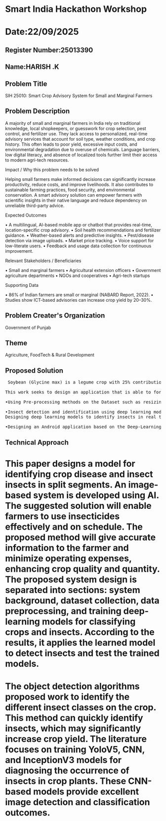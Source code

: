 # Smart India Hackathon Workshop
# Date:22/09/2025
## Register Number:25013390
## Name:HARISH .K
## Problem Title
SIH 25010: Smart Crop Advisory System for Small and Marginal Farmers
## Problem Description
A majority of small and marginal farmers in India rely on traditional knowledge, local shopkeepers, or guesswork for crop selection, pest control, and fertilizer use. They lack access to personalized, real-time advisory services that account for soil type, weather conditions, and crop history. This often leads to poor yield, excessive input costs, and environmental degradation due to overuse of chemicals. Language barriers, low digital literacy, and absence of localized tools further limit their access to modern agri-tech resources.

Impact / Why this problem needs to be solved

Helping small farmers make informed decisions can significantly increase productivity, reduce costs, and improve livelihoods. It also contributes to sustainable farming practices, food security, and environmental conservation. A smart advisory solution can empower farmers with scientific insights in their native language and reduce dependency on unreliable third-party advice.

Expected Outcomes

• A multilingual, AI-based mobile app or chatbot that provides real-time, location-specific crop advisory.
• Soil health recommendations and fertilizer guidance.
• Weather-based alerts and predictive insights.
• Pest/disease detection via image uploads.
• Market price tracking.
• Voice support for low-literate users.
• Feedback and usage data collection for continuous improvement.

Relevant Stakeholders / Beneficiaries

• Small and marginal farmers
• Agricultural extension officers
• Government agriculture departments
• NGOs and cooperatives
• Agri-tech startups

Supporting Data

• 86% of Indian farmers are small or marginal (NABARD Report, 2022).
• Studies show ICT-based advisories can increase crop yield by 20–30%.

## Problem Creater's Organization
Government of Punjab

## Theme
Agriculture, FoodTech & Rural Development

## Proposed Solution
 <pre>
 Soybean (Glycine max) is a legume crop with 25% contribution to the world's edible oil and two-thirds of the protein of global livestock feedings [1]. Soybean is of high nutritional quality in heart disease and diabetes. In sowing to harvesting, the Soybean crop is susceptible to infestation by different bugs and insects. These can hamper the proper development and growth of the plant crop, thereby impacting the quality of the produce. Therefore, the detection of the presence of insects on the plant is unavoidable. Conveniently, insects can be regulated by diagnosing diseases as soon as they develop on plants in order to reduce their impact on the crops. Insect detection is a time-consuming and labor-intensive task manually, and there is even a chance of human error. AI-based solutions for the identification, detection, and classification of crop diseases are specifically applicable to farmers because they can help detect plant disease early, prevent plant disease, offer accurate diagnosis, and be affordable. Even in rural areas where access to plant pathology experts might be limited, such solutions can provide access to professional advice and expertise. Computer vision has been able to provide an effective solution to this issue thanks to the development of the internet.
  
This work seeks to design an application that is able to forecast the insect type that attacks a plant given the similarity of how the insect looks like on the leaf. This research envisages deep learning-based solutions to insect identification. Previous attempts to design such solutions like in [2,3] are plagued by one or more reasons such as employing only rudimentary models, incompatible results, and not having high accuracy. The solution proposed here utilizes data with plant leaves and insects for training models. Detection of insects at an early stage can avert further damage to the plant, beneficial during the later crop production cycles. Contributions aspects of this paper are as follows:
  
•Using Pre-processing methods on the Dataset such as resizing and augmentation

•Insect detection and identification using deep learning models on the Soybean crop
Designing deep learning models to identify insects in real time

•Designing an Android application based on the Deep-Learning model to identify the presence of insects on crops
</pre>


## Technical Approach
 <h1>
 This paper designs a model for identifying crop disease and insect insects in split segments. An image-based system is developed using AI. The suggested solution will enable farmers to use insecticides effectively and on schedule. The proposed method will give accurate information to the farmer and minimize operating expenses, enhancing crop quality and quantity. The proposed system design is separated into sections: system background, dataset collection, data preprocessing, and training deep-learning models for classifying crops and insects. According to the results, it applies the learned model to detect insects and test the trained models.
</h1>
<h1>
The object detection algorithms proposed work to identify the different insect classes on the crop. This method can quickly identify insects, which may significantly increase crop yield. The literature focuses on training YoloV5, CNN, and InceptionV3 models for diagnosing the occurrence of insects in crop plants. These CNN-based models provide excellent image detection and classification outcomes.
</h1>
 

 
